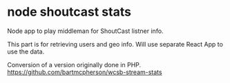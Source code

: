 # node shoutcast stats
Node app to play middleman for ShoutCast listner info.

This part is for retrieving users and geo info. Will use separate React App to use the data.

Conversion of a version originally done in PHP.
https://github.com/bartmcpherson/wcsb-stream-stats
